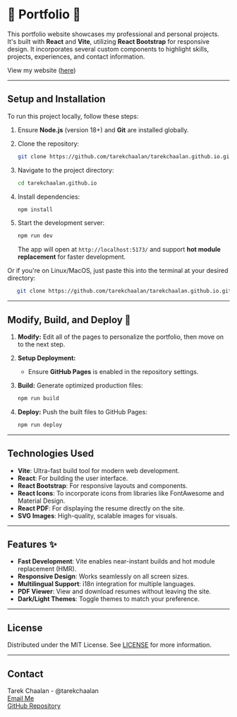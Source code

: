 # 💼 Portfolio 💼

This portfolio website showcases my professional and personal projects. It's built with **React** and **Vite**, utilizing **React Bootstrap** for responsive design. It incorporates several custom components to highlight skills, projects, experiences, and contact information.

View my website ([here](https://tarekchaalan.github.io/))

---

## Setup and Installation

To run this project locally, follow these steps:

1. Ensure **Node.js** (version 18+) and **Git** are installed globally.

2. Clone the repository:
   ```bash
   git clone https://github.com/tarekchaalan/tarekchaalan.github.io.git
   ```
3. Navigate to the project directory:
   ```bash
   cd tarekchaalan.github.io
   ```
4. Install dependencies:
   ```bash
   npm install
   ```
5. Start the development server:
   ```bash
   npm run dev
   ```
   The app will open at `http://localhost:5173/` and support **hot module replacement** for faster development.

Or if you're on Linux/MacOS, just paste this into the terminal at your desired directory:

```bash
   git clone https://github.com/tarekchaalan/tarekchaalan.github.io.git && cd tarekchaalan.github.io && npm install && npm run dev
```

---

## Modify, Build, and Deploy 🚀

1. **Modify:** Edit all of the pages to personalize the portfolio, then move on to the next step.

2. **Setup Deployment:**

   - Ensure **GitHub Pages** is enabled in the repository settings.

3. **Build:** Generate optimized production files:

   ```bash
   npm run build
   ```

4. **Deploy:** Push the built files to GitHub Pages:
   ```bash
   npm run deploy
   ```

---

## Technologies Used

- **Vite**: Ultra-fast build tool for modern web development.
- **React**: For building the user interface.
- **React Bootstrap**: For responsive layouts and components.
- **React Icons**: To incorporate icons from libraries like FontAwesome and Material Design.
- **React PDF**: For displaying the resume directly on the site.
- **SVG Images**: High-quality, scalable images for visuals.

---

## Features ✨

- **Fast Development**: Vite enables near-instant builds and hot module replacement (HMR).
- **Responsive Design**: Works seamlessly on all screen sizes.
- **Multilingual Support**: i18n integration for multiple languages.
- **PDF Viewer**: View and download resumes without leaving the site.
- **Dark/Light Themes**: Toggle themes to match your preference.

---

## License

Distributed under the MIT License. See [LICENSE](https://github.com/tarekchaalan/tarekchaalan.github.io/blob/main/LICENSE) for more information.

---

## Contact

Tarek Chaalan - @tarekchaalan <br>
[Email Me](mailto:tarekJobs@outlook.com) <br>
[GitHub Repository](https://github.com/tarekchaalan/tarekchaalan.github.io)
